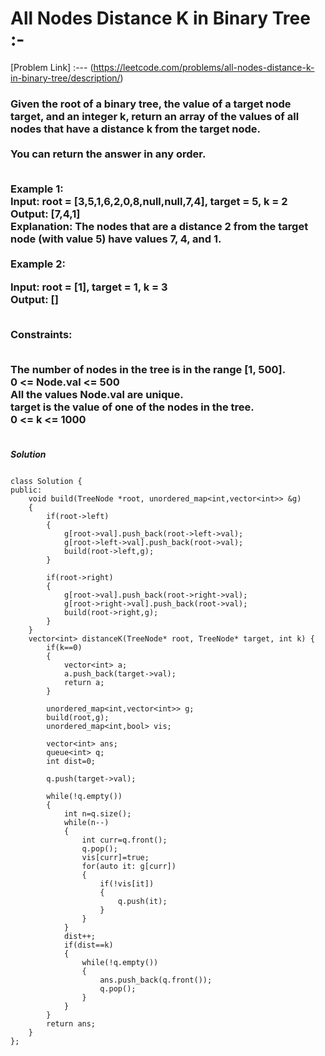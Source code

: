 # All Nodes Distance K in Binary Tree :-

[Problem Link] :--- (https://leetcode.com/problems/all-nodes-distance-k-in-binary-tree/description/)

<h3>
Given the root of a binary tree, the value of a target node target, and an integer k, return an array of the values of all nodes that have a distance k from the target node.
<br><br>
You can return the answer in any order.<br><br>

Example 1:<br>
Input: root = [3,5,1,6,2,0,8,null,null,7,4], target = 5, k = 2<br>
Output: [7,4,1]<br>
Explanation: The nodes that are a distance 2 from the target node (with value 5) have values 7, 4, and 1.<br><br>
Example 2:<br>

Input: root = [1], target = 1, k = 3<br>
Output: []<br><br>
 

Constraints:<br><br>

The number of nodes in the tree is in the range [1, 500].<br>
0 <= Node.val <= 500<br>
All the values Node.val are unique.<br>
target is the value of one of the nodes in the tree.<br>
0 <= k <= 1000<br><br>
  
</h3>

***Solution***

```

class Solution {
public:
    void build(TreeNode *root, unordered_map<int,vector<int>> &g)
    {
        if(root->left)
        {
            g[root->val].push_back(root->left->val);
            g[root->left->val].push_back(root->val);
            build(root->left,g);
        }

        if(root->right)
        {
            g[root->val].push_back(root->right->val);
            g[root->right->val].push_back(root->val);
            build(root->right,g);
        }
    }
    vector<int> distanceK(TreeNode* root, TreeNode* target, int k) {
        if(k==0)
        {
            vector<int> a;
            a.push_back(target->val);
            return a;
        }

        unordered_map<int,vector<int>> g;
        build(root,g);
        unordered_map<int,bool> vis;

        vector<int> ans;
        queue<int> q;
        int dist=0;

        q.push(target->val);

        while(!q.empty())
        {
            int n=q.size();
            while(n--)
            {
                int curr=q.front();
                q.pop();
                vis[curr]=true;
                for(auto it: g[curr])
                {
                    if(!vis[it])
                    {
                        q.push(it);
                    }
                }
            }
            dist++;
            if(dist==k)
            {
                while(!q.empty())
                {
                    ans.push_back(q.front());
                    q.pop();
                }
            }
        }
        return ans;
    }
};

```

